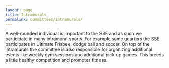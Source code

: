 ```yaml
---
layout: page
title: Intramurals
permalink: committees/intramurals/
---
```

A well-rounded individual is important to the SSE and as such we participate in
many intramural sports. For example some quarters the SSE participates in
Ultimate Frisbee, dodge ball and soccer. On top of the intramurals the committee
is also responsible for organizing additional events like weekly gym sessions
and additional pick-up games. This breeds a little healthy competition and
promotes fitness.